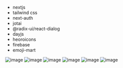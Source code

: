 - nextjs
- tailwind css
- next-auth
- jotai
- @radix-ui/react-dialog
- dayjs
- heoroicons
- firebase
- emoji-mart

![image](https://i.imgur.com/SvI3VXX.png)
![image](https://i.imgur.com/qSEKrp9.png)
![image](https://i.imgur.com/Kg7OH7H.png)
![image](https://i.imgur.com/6gd1LDP.png)
![image](https://i.imgur.com/6cKmxEo.png)
![image](https://i.imgur.com/ZVlK8Jq.png)
